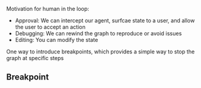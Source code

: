 Motivation for human in the loop:
- Approval: We can intercept our agent, surfcae state to a user, and allow the user to accept an action
- Debugging: We can rewind the graph to reproduce or avoid issues
- Editing: You can modify the state

One way to introduce breakpoints, which provides a simple way to stop the graph at specific steps

## Breakpoint
